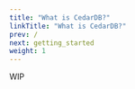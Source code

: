```yaml
---
title: "What is CedarDB?"
linkTitle: "What is CedarDB?"
prev: /
next: getting_started
weight: 1
---
```


WIP
